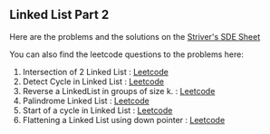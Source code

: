 ## Linked List Part 2

Here are the problems and the solutions on the [Striver's SDE Sheet](https://takeuforward.org/interviews/strivers-sde-sheet-top-coding-interview-problems)

You can also find the leetcode questions to the problems here:

1. Intersection of 2 Linked List : [Leetcode](https://leetcode.com/problems/intersection-of-two-linked-lists/)
2. Detect Cycle in Linked List : [Leetcode](https://leetcode.com/problems/linked-list-cycle/)
3. Reverse a LinkedList in groups of size k. : [Leetcode](https://leetcode.com/problems/reverse-nodes-in-k-group/description/)
4. Palindrome Linked List : [Leetcode](https://leetcode.com/problems/palindrome-linked-list/description/)
5. Start of a cycle in Linked List : [Leetcode](https://leetcode.com/problems/linked-list-cycle-ii/description/)
6. Flattening a Linked List using down pointer : [Leetcode](https://www.geeksforgeeks.org/problems/flattening-a-linked-list/1)
